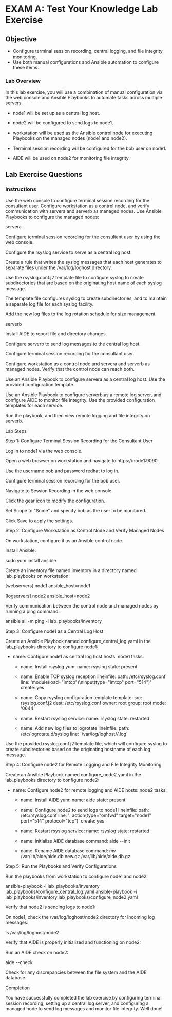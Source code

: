 # EXAM A: Test Your Knowledge Lab Exercise

## Objective

- Configure terminal session recording, central logging, and file integrity monitoring.
- Use both manual configurations and Ansible automation to configure these items.

### Lab Overview

In this lab exercise, you will use a combination of manual configuration via the web console and Ansible Playbooks to automate tasks across multiple servers.

- node1 will be set up as a central log host.

- node2 will be configured to send logs to node1.

- workstation will be used as the Ansible control node for executing Playbooks on the managed nodes (node1 and node2).

- Terminal session recording will be configured for the bob user on node1.

- AIDE will be used on node2 for monitoring file integrity.

## Lab Exercise Questions

### Instructions

Use the web console to configure terminal session recording for the consultant user. Configure workstation as a control node, and verify communication with servera and serverb as managed nodes. Use Ansible Playbooks to configure the managed nodes:

servera

Configure terminal session recording for the consultant user by using the web console.

Configure the rsyslog service to serve as a central log host.

Create a rule that writes the syslog messages that each host generates to separate files under the /var/log/loghost directory.

Use the rsyslog.conf.j2 template file to configure syslog to create subdirectories that are based on the originating host name of each syslog message.

The template file configures syslog to create subdirectories, and to maintain a separate log file for each syslog facility.

Add the new log files to the log rotation schedule for size management.

serverb

Install AIDE to report file and directory changes.

Configure serverb to send log messages to the central log host.

Configure terminal session recording for the consultant user.

Configure workstation as a control node and servera and serverb as managed nodes. Verify that the control node can reach both.

Use an Ansible Playbook to configure servera as a central log host. Use the provided configuration template.

Use an Ansible Playbook to configure serverb as a remote log server, and configure AIDE to monitor file integrity. Use the provided configuration templates for each service.

Run the playbook, and then view remote logging and file integrity on serverb.

Lab Steps

Step 1: Configure Terminal Session Recording for the Consultant User

Log in to node1 via the web console.

Open a web browser on workstation and navigate to https://node1:9090.

Use the username bob and password redhat to log in.

Configure terminal session recording for the bob user.

Navigate to Session Recording in the web console.

Click the gear icon to modify the configuration.

Set Scope to "Some" and specify bob as the user to be monitored.

Click Save to apply the settings.

Step 2: Configure Workstation as Control Node and Verify Managed Nodes

On workstation, configure it as an Ansible control node.

Install Ansible:

sudo yum install ansible

Create an inventory file named inventory in a directory named lab_playbooks on workstation:

[webservers]
node1 ansible_host=node1

[logservers]
node2 ansible_host=node2

Verify communication between the control node and managed nodes by running a ping command:

ansible all -m ping -i lab_playbooks/inventory

Step 3: Configure node1 as a Central Log Host

Create an Ansible Playbook named configure_central_log.yaml in the lab_playbooks directory to configure node1:

- name: Configure node1 as central log host
  hosts: node1
  tasks:
    - name: Install rsyslog
      yum:
        name: rsyslog
        state: present
    
    - name: Enable TCP syslog reception
      lineinfile:
        path: /etc/rsyslog.conf
        line: 'module(load="imtcp")\ninput(type="imtcp" port="514")'
        create: yes

    - name: Copy rsyslog configuration template
      template:
        src: rsyslog.conf.j2
        dest: /etc/rsyslog.conf
        owner: root
        group: root
        mode: '0644'

    - name: Restart rsyslog
      service:
        name: rsyslog
        state: restarted

    - name: Add new log files to logrotate
      lineinfile:
        path: /etc/logrotate.d/syslog
        line: '/var/log/loghost/*/*.log'

Use the provided rsyslog.conf.j2 template file, which will configure syslog to create subdirectories based on the originating hostname of each log message.

Step 4: Configure node2 for Remote Logging and File Integrity Monitoring

Create an Ansible Playbook named configure_node2.yaml in the lab_playbooks directory to configure node2:

- name: Configure node2 for remote logging and AIDE
  hosts: node2
  tasks:
    - name: Install AIDE
      yum:
        name: aide
        state: present

    - name: Configure node2 to send logs to node1
      lineinfile:
        path: /etc/rsyslog.conf
        line: '*.* action(type="omfwd" target="node1" port="514" protocol="tcp")'
        create: yes

    - name: Restart rsyslog
      service:
        name: rsyslog
        state: restarted

    - name: Initialize AIDE database
      command: aide --init

    - name: Rename AIDE database
      command: mv /var/lib/aide/aide.db.new.gz /var/lib/aide/aide.db.gz

Step 5: Run the Playbooks and Verify Configurations

Run the playbooks from workstation to configure node1 and node2:

ansible-playbook -i lab_playbooks/inventory lab_playbooks/configure_central_log.yaml
ansible-playbook -i lab_playbooks/inventory lab_playbooks/configure_node2.yaml

Verify that node2 is sending logs to node1:

On node1, check the /var/log/loghost/node2 directory for incoming log messages:

ls /var/log/loghost/node2

Verify that AIDE is properly initialized and functioning on node2:

Run an AIDE check on node2:

aide --check

Check for any discrepancies between the file system and the AIDE database.

Completion

You have successfully completed the lab exercise by configuring terminal session recording, setting up a central log server, and configuring a managed node to send log messages and monitor file integrity. Well done!
